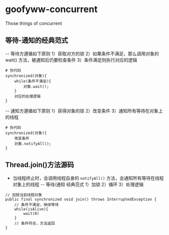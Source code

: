 # goofyww-concurrent
Those things of concurrent

## 等待-通知的经典范式

-- 等待方遵循如下原则
1）获取对方的锁
2）如果条件不满足，那么调用对象的 wait() 方法，被通知后仍要检查条件
3）条件满足则执行对应的逻辑

```
# 伪代码
synchronized(对象){
    while(条件不满足){
        对象.wait();
    }
    对应的处理逻辑
}
```

-- 通知方遵循如下原则
1）获得对象的锁
2）改变条件
3）通知所有等待在对象上的线程

```
# 伪代码
synchronized(对象){
    改变条件
    对象.notifyAll();
}
```

## Thread.join()方法源码
* 当线程终止时，会调用线程自身的 `notifyAll()` 方法，会通知所有等待在线程对象上的线程
-- 等待/通知 经典范式
1）加锁
2）循环
3）处理逻辑

```
// 加锁当前线程对象
public final synchronized void join() throws InterruptedException {
    // 条件不满足，继续等待
    while(isAlive){
        wait(0)
    }
    // 条件符合，方法返回
}
```